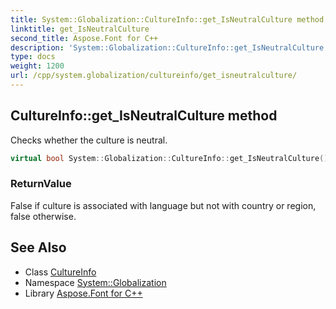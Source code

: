```yaml
---
title: System::Globalization::CultureInfo::get_IsNeutralCulture method
linktitle: get_IsNeutralCulture
second_title: Aspose.Font for C++
description: 'System::Globalization::CultureInfo::get_IsNeutralCulture method. Checks whether the culture is neutral in C++.'
type: docs
weight: 1200
url: /cpp/system.globalization/cultureinfo/get_isneutralculture/
---
```

## CultureInfo::get_IsNeutralCulture method


Checks whether the culture is neutral.

```cpp
virtual bool System::Globalization::CultureInfo::get_IsNeutralCulture() const
```


### ReturnValue

False if culture is associated with language but not with country or region, false otherwise.

## See Also

* Class [CultureInfo](../)
* Namespace [System::Globalization](../../)
* Library [Aspose.Font for C++](../../../)
